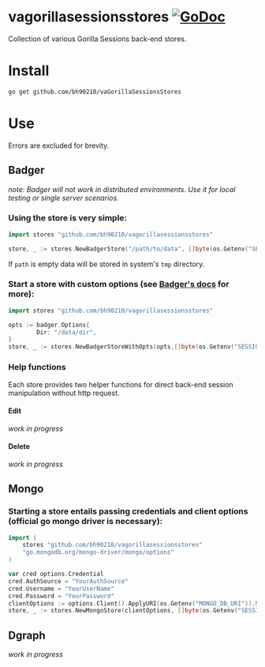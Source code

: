 # vagorillasessionsstores [![GoDoc](https://godoc.org/github.com/bh90210/va-gorilla-sessions-store?status.svg)](https://godoc.org/github.com/bh90210/va-gorilla-sessions-store)
Collection of various Gorilla Sessions back-end stores.

# Install

```bash
go get github.com/bh90210/vaGorillaSessionsStores
```

# Use
Errors are excluded for brevity.

## Badger
_note: Badger will not work in distributed environments. Use it for local testing or single server scenarios._

### Using the store is very simple:
```go
import stores "github.com/bh90210/vagorillasessionsstores"

store, _ := stores.NewBadgerStore("/path/to/data", []byte(os.Getenv("SESSION_KEY")))
```
If `path` is empty data will be stored in system's `tmp` directory.

### Start a store with custom options (see [Badger's docs](https://dgraph.io/docs/badger) for more):
```go
import stores "github.com/bh90210/vagorillasessionsstores"

opts := badger.Options{
		Dir: "/data/dir",
}
store, _ := stores.NewBadgerStoreWithOpts(opts,[]byte(os.Getenv("SESSION_KEY")))
```
### Help functions
Each store provides two helper functions for direct back-end session manipulation without http request. 

#### Edit
_work in progress_

#### Delete 
_work in progress_

## Mongo

### Starting a store entails passing credentials and client options (official go mongo driver is necessary):
```go
import (
	stores "github.com/bh90210/vagorillasessionsstores"
	"go.mongodb.org/mongo-driver/mongo/options"
)

var cred options.Credential
cred.AuthSource = "YourAuthSource"
cred.Username = "YourUserName"
cred.Password = "YourPassword"
clientOptions := options.Client().ApplyURI(os.Getenv("MONGO_DB_URI")).SetAuth(cred)
store, _ := stores.NewMongoStore(clientOptions, []byte(os.Getenv("SESSION_KEY")))
```

## Dgraph
_work in progress_
